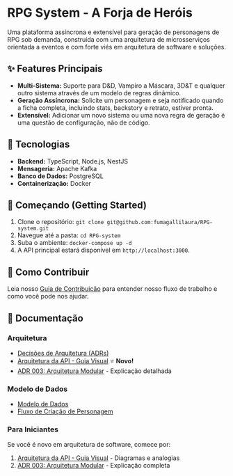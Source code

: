 # RPG System - A Forja de Heróis

Uma plataforma assíncrona e extensível para geração de personagens de RPG sob demanda, construída com uma arquitetura de microsserviços orientada a eventos e com forte viés em arquitetura de software e soluções.

## ✨ Features Principais

-   **Multi-Sistema:** Suporte para D&D, Vampiro a Máscara, 3D&T e qualquer outro sistema através de um modelo de regras dinâmico.
-   **Geração Assíncrona:** Solicite um personagem e seja notificado quando a ficha completa, incluindo stats, backstory e retrato, estiver pronta.
-   **Extensível:** Adicionar um novo sistema ou uma nova regra de geração é uma questão de configuração, não de código.

## 🚀 Tecnologias

-   **Backend:** TypeScript, Node.js, NestJS
-   **Mensageria:** Apache Kafka
-   **Banco de Dados:** PostgreSQL
-   **Containerização:** Docker

## 🏁 Começando (Getting Started)

1.  Clone o repositório: `git clone git@github.com:fumagallilaura/RPG-system.git`
2.  Navegue até a pasta: `cd RPG-system`
3.  Suba o ambiente: `docker-compose up -d`
4.  A API principal estará disponível em `http://localhost:3000`.

## 🤝 Como Contribuir

Leia nosso [Guia de Contribuição](CONTRIBUTING.md) para entender nosso fluxo de trabalho e como você pode nos ajudar.

## 📄 Documentação

### Arquitetura
-   [Decisões de Arquitetura (ADRs)](docs/adr/)
-   [Arquitetura da API - Guia Visual](docs/arquitetura-api-visual.md) ⭐ **Novo!**
-   [ADR 003: Arquitetura Modular](docs/adr/003-arquitetura-api-modular.md) - Explicação detalhada

### Modelo de Dados
-   [Modelo de Dados](docs/data-model.md)
-   [Fluxo de Criação de Personagem](docs/fluxo-criacao-personagem.md)

### Para Iniciantes
Se você é novo em arquitetura de software, comece por:
1. [Arquitetura da API - Guia Visual](docs/arquitetura-api-visual.md) - Diagramas e analogias
2. [ADR 003: Arquitetura Modular](docs/adr/003-arquitetura-api-modular.md) - Explicação completa